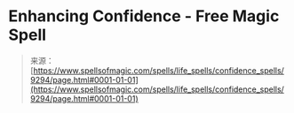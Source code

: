 <!--yml
category: 未分类
date: 2024-06-12 18:45:09
-->

# Enhancing Confidence - Free Magic Spell

> 来源：[https://www.spellsofmagic.com/spells/life_spells/confidence_spells/9294/page.html#0001-01-01](https://www.spellsofmagic.com/spells/life_spells/confidence_spells/9294/page.html#0001-01-01)